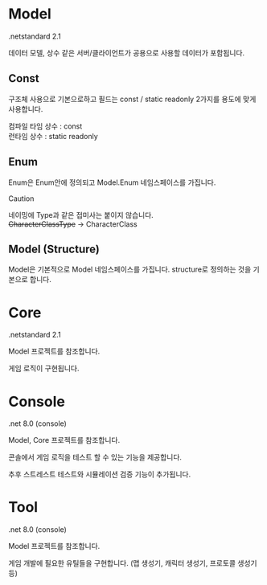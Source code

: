 
# Model 

.netstandard 2.1

데이터 모델, 상수 같은 서버/클라이언트가 공용으로 사용할 데이터가 포함됩니다.

## Const

구조체 사용으로 기본으로하고 필드는 const / static readonly 2가지를 용도에 맞게 사용합니다.

컴파일 타임 상수 : const  
런타임 상수 : static readonly  

## Enum 

Enum은 Enum안에 정의되고 Model.Enum 네임스페이스를 가집니다.  
> [!Caution]  
> 네이밍에 Type과 같은 접미사는 붙이지 않습니다.  
> ~~CharacterClassType~~ -> CharacterClass

## Model (Structure)

Model은 기본적으로 Model 네임스페이스를 가집니다.
structure로 정의하는 것을 기본으로 합니다.

# Core

.netstandard 2.1

Model 프로젝트를 참조합니다.

게임 로직이 구현됩니다.

# Console

.net 8.0 (console)

Model, Core 프로젝트를 참조합니다.

콘솔에서 게임 로직을 테스트 할 수 있는 기능을 제공합니다.

추후 스트레스트 테스트와 시뮬레이션 검증 기능이 추가됩니다.

# Tool

.net 8.0 (console)

Model 프로젝트를 참조합니다.

게임 개발에 필요한 유틸들을 구현합니다. (맵 생성기, 캐릭터 생성기, 프로토콜 생성기 등)


